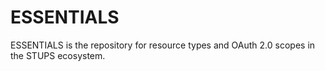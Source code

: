 # ESSENTIALS

ESSENTIALS is the repository for resource types and OAuth 2.0 scopes in the STUPS ecosystem.
